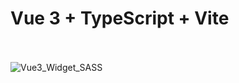 # Vue 3 + TypeScript + Vite
<br/><br/>
![Vue3_Widget_SASS](https://github.com/Mohsen-Ghandali/Vue3_Modal_props_emit_modifiers_.self/blob/master/vue3_modal.png?raw=true)